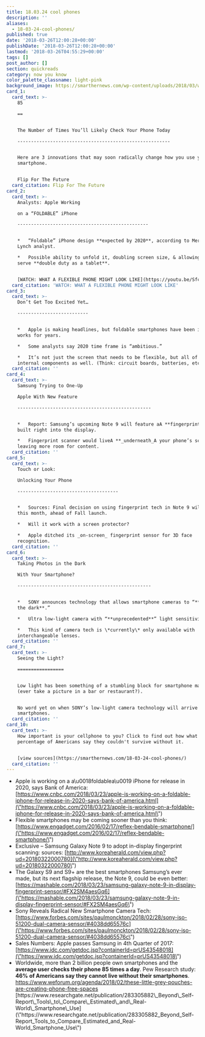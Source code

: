 ```yaml
---
title: 18.03.24 cool phones
description: ''
aliases:
  - 18-03-24-cool-phones/
published: true
date: '2018-03-26T12:00:28+00:00'
publishDate: '2018-03-26T12:00:28+00:00'
lastmod: '2018-03-26T04:55:29+00:00'
tags: []
post_author: []
section: quickreads
category: now you know
color_palette_classname: light-pink
background_image: https://smarthernews.com/wp-content/uploads/2018/03/woman-3083382_1920.jpg
card_1:
  card_text: >-
    85

    ==


    The Number of Times You’ll Likely Check Your Phone Today

    --------------------------------------------------------


    Here are 3 innovations that may soon radically change how you use your
    smartphone.


    Flip For The Future
  card_citation: Flip For The Future
card_2:
  card_text: >-
    Analysts: Apple Working  

    on a “FOLDABLE” iPhone

    ------------------------------------------------


    *   “Foldable” iPhone design **expected by 2020**, according to Merrill
    Lynch analyst.

    *   Possible ability to unfold it, doubling screen size, & allowing it to
    serve **double duty as a tablet**.


    [WATCH: WHAT A FLEXIBLE PHONE MIGHT LOOK LIKE](https://youtu.be/Sfc_Peev660)
  card_citation: 'WATCH: WHAT A FLEXIBLE PHONE MIGHT LOOK LIKE'
card_3:
  card_text: >-
    Don’t Get Too Excited Yet…

    --------------------------


    *   Apple is making headlines, but foldable smartphones have been in the
    works for years.

    *   Some analysts say 2020 time frame is “ambitious.”

    *   It’s not just the screen that needs to be flexible, but all of the
    internal components as well. (Think: circuit boards, batteries, etc.)
  card_citation: ''
card_4:
  card_text: >-
    Samsung Trying to One-Up  

    Apple With New Feature

    -------------------------------------------------


    *   Report: Samsung’s upcoming Note 9 will feature aA **fingerprint sensor**
    built right into the display.

    *   Fingerprint scanner would liveA **_underneath_A your phone’s screen**,
    leaving more room for content.
  card_citation: ''
card_5:
  card_text: >-
    Touch or Look:  

    Unlocking Your Phone

    -------------------------------------


    *   Sources: Final decision on using fingerprint tech in Note 9 will be made
    this month, ahead of Fall launch.

    *   Will it work with a screen protector?

    *   Apple ditched its _on-screen_ fingerprint sensor for 3D face
    recognition.
  card_citation: ''
card_6:
  card_text: >-
    Taking Photos in the Dark  

    With Your Smartphone?

    -------------------------------------------------


    *   SONY announces technology that allows smartphone cameras to “**see in
    the dark**.”

    *   Ultra low-light camera with “**unprecedented**” light sensitivity.

    *   This kind of camera tech is \*currently\* only available with
    interchangeable lenses.
  card_citation: ''
card_7:
  card_text: >-
    Seeing the Light?

    =================


    Low light has been something of a stumbling block for smartphone makers
    (ever take a picture in a bar or restaurant?).


    No word yet on when SONY’s low-light camera technology will arrive in
    smartphones.
  card_citation: ''
card_10:
  card_text: >-
    How important is your cellphone to you? Click to find out how what
    percentage of Americans say they couldn't survive without it.


    [view sources](https://smarthernews.com/18-03-24-cool-phones/)
  card_citation: ''
---
```

*   Apple is working on a a\\u0018foldablea\\u0019 iPhone for release in 2020, says Bank of America:  
    [https://www.cnbc.com/2018/03/23/apple-is-working-on-a-foldable-iphone-for-release-in-2020-says-bank-of-america.html](\"https://www.cnbc.com/2018/03/23/apple-is-working-on-a-foldable-iphone-for-release-in-2020-says-bank-of-america.html\")
*   Flexible smartphones may be coming sooner than you think: [https://www.engadget.com/2016/02/17/reflex-bendable-smartphone/](\"https://www.engadget.com/2016/02/17/reflex-bendable-smartphone/\")
*   Exclusive – Samsung Galaxy Note 9 to adopt in-display fingerprint scanning: sources: [http://www.koreaherald.com/view.php?ud=20180322000780](\"http://www.koreaherald.com/view.php?ud=20180322000780\")
*   The Galaxy S9 and S9+ are the best smartphones Samsung’s ever made, but its next flagship release, the Note 9, could be even better:  
    [https://mashable.com/2018/03/23/samsung-galaxy-note-9-in-display-fingerprint-sensor/#FX2SM4aesGq6](\"https://mashable.com/2018/03/23/samsung-galaxy-note-9-in-display-fingerprint-sensor/#FX2SM4aesGq6\")
*   Sony Reveals Radical New Smartphone Camera Tech: [https://www.forbes.com/sites/paulmonckton/2018/02/28/sony-iso-51200-dual-camera-sensor/#4038dd65576c](\"https://www.forbes.com/sites/paulmonckton/2018/02/28/sony-iso-51200-dual-camera-sensor/#4038dd65576c\")
*   Sales Numbers: Apple passes Samsung in 4th Quarter of 2017: [https://www.idc.com/getdoc.jsp?containerId=prUS43548018](\"https://www.idc.com/getdoc.jsp?containerId=prUS43548018\")
*   Worldwide, more than 2 billion people own smartphones and the **average user checks their phone 85 times a day**. Pew Research study: **46% of Americans say they cannot live without their smartphones**. [https://www.weforum.org/agenda/2018/02/these-little-grey-pouches-are-creating-phone-free-spaces  
    ](\"https://www.weforum.org/agenda/2018/02/these-little-grey-pouches-are-creating-phone-free-spaces?utm_content=bufferecc73&utm_medium=social&utm_source=twitter.com&utm_campaign=buffer\")[https://www.researchgate.net/publication/283305882\_Beyond\_Self-Report\_Tools\_to\_Compare\_Estimated\_and\_Real-World\_Smartphone\_Use](\"https://www.researchgate.net/publication/283305882_Beyond_Self-Report_Tools_to_Compare_Estimated_and_Real-World_Smartphone_Use\")